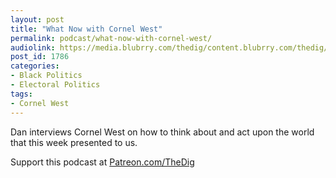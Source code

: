 ```yaml
---
layout: post
title: "What Now with Cornel West"
permalink: podcast/what-now-with-cornel-west/
audiolink: https://media.blubrry.com/thedig/content.blubrry.com/thedig/The_Dig-EP_279-West.mp3
post_id: 1786
categories: 
- Black Politics
- Electoral Politics
tags: 
- Cornel West
---
```


Dan interviews Cornel West on how to think about and act upon the world that this week presented to us.

Support this podcast at 
[Patreon.com/TheDig](https://Patreon.com/TheDig)